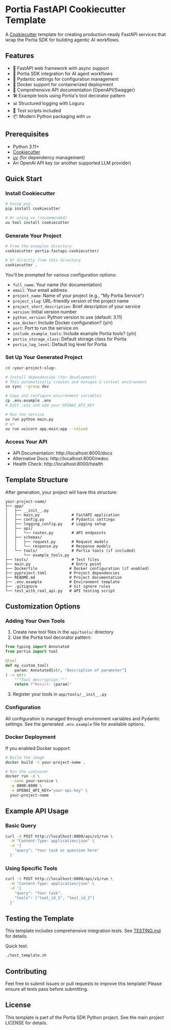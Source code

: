 # Portia FastAPI Cookiecutter Template

A [Cookiecutter](https://github.com/cookiecutter/cookiecutter) template for creating production-ready FastAPI services that wrap the Portia SDK for building agentic AI workflows.

## Features

- 🚀 FastAPI web framework with async support
- 🤖 Portia SDK integration for AI agent workflows
- 🔧 Pydantic settings for configuration management
- 🐳 Docker support for containerized deployment
- 📝 Comprehensive API documentation (OpenAPI/Swagger)
- 🛠️ Example tools using Portia's tool decorator pattern
- 📊 Structured logging with Loguru
- 🧪 Test scripts included
- 📦 Modern Python packaging with `uv`

## Prerequisites

- Python 3.11+
- [Cookiecutter](https://cookiecutter.readthedocs.io/en/stable/installation.html)
- [uv](https://github.com/astral-sh/uv) (for dependency management)
- An OpenAI API key (or another supported LLM provider)

## Quick Start

### Install Cookiecutter

```bash
# Using pip
pip install cookiecutter

# Or using uv (recommended)
uv tool install cookiecutter
```

### Generate Your Project

```bash
# From the examples directory
cookiecutter portia-fastapi-cookiecutter/

# Or directly from this directory
cookiecutter .
```

You'll be prompted for various configuration options:

- `full_name`: Your name (for documentation)
- `email`: Your email address
- `project_name`: Name of your project (e.g., "My Portia Service")
- `project_slug`: URL-friendly version of the project name
- `project_short_description`: Brief description of your service
- `version`: Initial version number
- `python_version`: Python version to use (default: 3.11)
- `use_docker`: Include Docker configuration? (y/n)
- `port`: Port to run the service on
- `include_example_tools`: Include example Portia tools? (y/n)
- `portia_storage_class`: Default storage class for Portia
- `portia_log_level`: Default log level for Portia

### Set Up Your Generated Project

```bash
cd <your-project-slug>

# Install dependencies (for development)
# This automatically creates and manages a virtual environment
uv sync --group dev

# Copy and configure environment variables
cp .env.example .env
# Edit .env and add your OPENAI_API_KEY

# Run the service
uv run python main.py
# or
uv run uvicorn app.main:app --reload
```

### Access Your API

- API Documentation: http://localhost:8000/docs
- Alternative Docs: http://localhost:8000/redoc
- Health Check: http://localhost:8000/health

## Template Structure

After generation, your project will have this structure:

```
your-project-name/
├── app/
│   ├── __init__.py
│   ├── main.py              # FastAPI application
│   ├── config.py            # Pydantic settings
│   ├── logging_config.py    # Logging setup
│   ├── api/
│   │   └── routes.py        # API endpoints
│   ├── schemas/
│   │   ├── request.py       # Request models
│   │   └── response.py      # Response models
│   └── tools/               # Portia tools (if included)
│       └── example_tools.py
├── tests/                   # Test files
├── main.py                  # Entry point
├── Dockerfile              # Docker configuration (if enabled)
├── pyproject.toml          # Project dependencies
├── README.md               # Project documentation
├── .env.example            # Environment template
├── .gitignore              # Git ignore rules
└── test_with_real_api.py   # API testing script
```

## Customization Options

### Adding Your Own Tools

1. Create new tool files in the `app/tools/` directory
2. Use the Portia tool decorator pattern:

```python
from typing import Annotated
from portia import tool

@tool
def my_custom_tool(
    param: Annotated[str, "Description of parameter"]
) -> str:
    """Tool description."""
    return f"Result: {param}"
```

3. Register your tools in `app/tools/__init__.py`

### Configuration

All configuration is managed through environment variables and Pydantic settings. See the generated `.env.example` file for available options.

### Docker Deployment

If you enabled Docker support:

```bash
# Build the image
docker build -t your-project-name .

# Run the container
docker run -d \
  --name your-service \
  -p 8000:8000 \
  -e OPENAI_API_KEY="your-api-key" \
  your-project-name
```

## Example API Usage

### Basic Query

```bash
curl -X POST http://localhost:8000/api/v1/run \
  -H "Content-Type: application/json" \
  -d '{
    "query": "Your task or question here"
  }'
```

### Using Specific Tools

```bash
curl -X POST http://localhost:8000/api/v1/run \
  -H "Content-Type: application/json" \
  -d '{
    "query": "Your task",
    "tools": ["tool_id_1", "tool_id_2"]
  }'
```

## Testing the Template

This template includes comprehensive integration tests. See [TESTING.md](TESTING.md) for details.

Quick test:
```bash
./test_template.sh
```

## Contributing

Feel free to submit issues or pull requests to improve this template! Please ensure all tests pass before submitting.

## License

This template is part of the Portia SDK Python project. See the main project LICENSE for details.